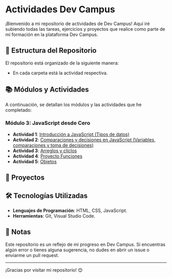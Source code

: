 # Actividades Dev Campus

¡Bienvenido a mi repositorio de actividades de Dev Campus! Aquí iré subiendo todas las tareas, ejercicios y proyectos que realice como parte de mi formación en la plataforma Dev Campus.

## 📁 Estructura del Repositorio

El repositorio está organizado de la siguiente manera:
 - En cada carpeta está la actividad respectiva.


## 📚 Módulos y Actividades

A continuación, se detallan los módulos y las actividades que he completado:

### Módulo 3: JavaScript desde Cero
- **Actividad 1**: [Introducción a JavaScript (Tipos de datos)](https://github.com/eduardotec05/JavaScriptDesdeCero/tree/main/IntroduccionAJavaScript)
- **Actividad 2**: [Comparaciones y decisiones en JavaScript (Variables, comparaciones y toma de decisiones)](https://github.com/eduardotec05/JavaScriptDesdeCero/tree/main/ComparacionesYDecisiones)
- **Actividad 3**: [Arreglos y cliclos](https://github.com/eduardotec05/JavaScriptDesdeCero-DEV-F-/tree/main/ArreglosYCiclos)
- **Actividad 4**: [Proyecto Funciones](https://github.com/eduardotec05/JavaScriptDesdeCero-DEV-F-/tree/main/Funciones) 
- **Actividad 5**: [Objetos](https://github.com/eduardotec05/JavaScriptDesdeCero-DEV-F-/tree/main/Objetos) 

## 🚀 Proyectos


## 🛠️ Tecnologías Utilizadas

- **Lenguajes de Programación**: HTML, CSS, JavaScript.
- **Herramientas**: Git, Visual Studio Code.

## 📝 Notas

Este repositorio es un reflejo de mi progreso en Dev Campus. Si encuentras algún error o tienes alguna sugerencia, no dudes en abrir un issue o enviarme un pull request.


---

¡Gracias por visitar mi repositorio! 😊
